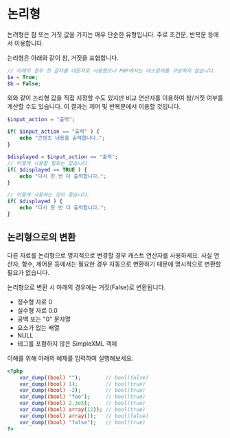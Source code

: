 # 논리형

논려형은 참 또는 거짓 값을 가지는 매우 단순한 유형입니다.
주로 조건문, 반복문 등에서 이용합니다.

논리형은 아래와 같이 참, 거짓을 표협합니다.
```php
// 아래의 경우 첫 글자를 대문자로 사용했으나 PHP에서는 대소문자를 구분하지 않습니다.
$a = True;
$b = False;
```

외와 같이 논리형 값을 직접 지정할 수도 있지만 비교 연산자를 이용하여 참/거짓 여부를 계산할 수도 있습니다.
이 결과는 제어 및 반복문에서 이용할 것입니다.
```php
$input_action = "출력";

if( $input_action == "출력" ) {
    echo "콘텐츠 내용을 출력합니다.";
}

$displayed = $input_action == "출력";
// 이렇게 사용할 필요는 없습니다.
if( $displayed == TRUE ) {
    echo "다시 한 번 더 출력합니다.";
}

// 이렇게 사용하는 것이 좋습니다.
if( $displayed ) {
    echo "다시 한 번 더 출력합니다.";
}
```

## 논리형으로의 변환
다른 자료를 논리형으로 명지적으로 변경할 경우 캐스트 연산자를 사용하세요. 사실 연산자, 함수, 제어문 등에서는 필요한 경우 자동으로 변환하기 때문에 명시적으로 변환할 필요가 없습니다.

논리형으로 변환 시 아래의 경우에는 거짓(False)로 변환됩니다.
* 정수형 자료 0
* 실수형 자료 0.0
* 공백 또는 "0" 문자열
* 요소가 없는 배열
* NULL
* 테그를 포함하지 않은 SimpleXML 객체

이해를 위해 아래의 예제를 입력하여 실행해보세요.
```php
<?php
    var_dump((bool) "");        // bool(false)
    var_dump((bool) 1);         // bool(true)
    var_dump((bool) -2);        // bool(true)
    var_dump((bool) "foo");     // bool(true)
    var_dump((bool) 2.3e5);     // bool(true)
    var_dump((bool) array(12)); // bool(true)
    var_dump((bool) array());   // bool(false)
    var_dump((bool) "false");   // bool(true)
?>
```